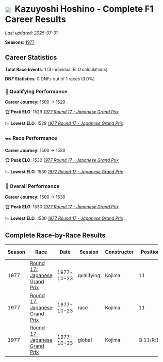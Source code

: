 # <img src="https://upload.wikimedia.org/wikipedia/commons/9/9e/Flag_of_Japan.svg" alt="Japan" width="20" height="auto" style="vertical-align: middle; margin-right: 5px;" onerror="this.outerHTML='🇯🇵'; this.style.marginRight='5px';"/> Kazuyoshi Hoshino - Complete F1 Career Results

*Last updated: 2025-07-31*

**Seasons**: [1977](../seasons/1977-season-report)

## Career Statistics

**Total Race Events**: 1 (3 individual ELO calculations)

**DNF Statistics**: 0 DNFs out of 1 races (0.0%)

### 🏁 Qualifying Performance
**Career Journey**: 1500 → 1529

🏆 **Peak ELO**: 1529
   *[1977 Round 17 - Japanese Grand Prix](../seasons/1977-season-report#round-17-japanese-grand-prix)*

📉 **Lowest ELO**: 1529
   *[1977 Round 17 - Japanese Grand Prix](../seasons/1977-season-report#round-17-japanese-grand-prix)*

### 🏎️ Race Performance
**Career Journey**: 1500 → 1530

🏆 **Peak ELO**: 1530
   *[1977 Round 17 - Japanese Grand Prix](../seasons/1977-season-report#round-17-japanese-grand-prix)*

📉 **Lowest ELO**: 1530
   *[1977 Round 17 - Japanese Grand Prix](../seasons/1977-season-report#round-17-japanese-grand-prix)*

### 🌟 Overall Performance
**Career Journey**: 1500 → 1530

🏆 **Peak ELO**: 1530
   *[1977 Round 17 - Japanese Grand Prix](../seasons/1977-season-report#round-17-japanese-grand-prix)*

📉 **Lowest ELO**: 1530
   *[1977 Round 17 - Japanese Grand Prix](../seasons/1977-season-report#round-17-japanese-grand-prix)*


## Complete Race-by-Race Results

| Season | Race | Date | Session | Constructor | Position | Starting ELO | ELO Change | Final ELO | Teammate |
|--------|------|------|---------|-------------|----------|--------------|------------|-----------|----------|
| 1977 | [Round 17: Japanese Grand Prix](../seasons/1977-season-report#round-17-japanese-grand-prix) | 1977-10-23 | qualifying | Kojima | 11 | 1500 | +29 | 1529 | [<img src="https://upload.wikimedia.org/wikipedia/commons/9/9e/Flag_of_Japan.svg" alt="Japan" width="20" height="auto" style="vertical-align: middle; margin-right: 5px;" onerror="this.outerHTML='🇯🇵'; this.style.marginRight='5px';"/> Noritake Takahara](noritake-takahara) |
| 1977 | [Round 17: Japanese Grand Prix](../seasons/1977-season-report#round-17-japanese-grand-prix) | 1977-10-23 | race | Kojima | 11 | 1500 | +30 | 1530 | [<img src="https://upload.wikimedia.org/wikipedia/commons/9/9e/Flag_of_Japan.svg" alt="Japan" width="20" height="auto" style="vertical-align: middle; margin-right: 5px;" onerror="this.outerHTML='🇯🇵'; this.style.marginRight='5px';"/> Noritake Takahara](noritake-takahara) |
| 1977 | [Round 17: Japanese Grand Prix](../seasons/1977-season-report#round-17-japanese-grand-prix) | 1977-10-23 | global | Kojima | Q:11/R:11 | 1500 | +30 | 1530 | [<img src="https://upload.wikimedia.org/wikipedia/commons/9/9e/Flag_of_Japan.svg" alt="Japan" width="20" height="auto" style="vertical-align: middle; margin-right: 5px;" onerror="this.outerHTML='🇯🇵'; this.style.marginRight='5px';"/> Noritake Takahara](noritake-takahara) |

